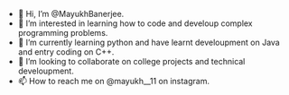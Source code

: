 - 👋 Hi, I’m @MayukhBanerjee.
- 👀 I’m interested in learning how to code and develoup complex programming problems.
- 🌱 I’m currently learning python and have learnt develoupment on Java and entry coding on C++.
- 💞️ I’m looking to collaborate on college projects and technical develoupment.
- 📫 How to reach me on @mayukh__11 on instagram.

<!---
MayukhBanerjee/MayukhBanerjee is a ✨ special ✨ repository because its `README.md` (this file) appears on your GitHub profile.
You can click the Preview link to take a look at your changes.
--->
